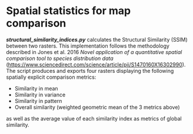 # Spatial statistics for map comparison

***structural_similarity_indices.py*** calculates the Structural Similarity (SSIM) between two rasters. This implementation follows the methodology described in Jones et al. 2016 _Novel application of a quantitative spatial comparison tool to species distribution data_ (https://www.sciencedirect.com/science/article/pii/S1470160X16302990). The script produces and exports four rasters displaying the following spatially explicit comparison metrics:
- Similarity in mean
- Similarity in variance
- Similarity in pattern
- Overall similarity (weighted geometric mean of the 3 metrics above)

as well as the average value of each similarity index as metrics of global similarity.
